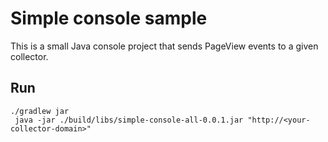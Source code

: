 # Simple console sample

This is a small Java console project that sends PageView events to a given collector. 

## Run

```
./gradlew jar
 java -jar ./build/libs/simple-console-all-0.0.1.jar "http://<your-collector-domain>"
```
